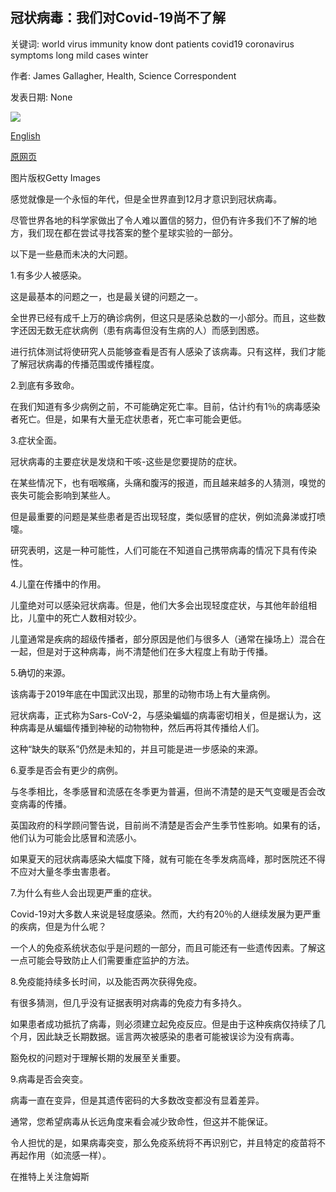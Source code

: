 ## 冠状病毒：我们对Covid-19尚不了解

关键词: world virus immunity know dont patients covid19 coronavirus symptoms long mild cases winter

作者: James Gallagher, Health, Science Correspondent

发表日期: None

![](https://ichef.bbci.co.uk/news/1024/branded_news/C8B3/production/_111397315_gettyimages-1204793213.jpg)

[English](Coronavirus%3A%20What%20we%20still%20don%27t%20know%20about%20Covid-19.md)

[原网页](https://www.bbc.com/news/health-52006988)

图片版权Getty Images

感觉就像是一个永恒的年代，但是全世界直到12月才意识到冠状病毒。

尽管世界各地的科学家做出了令人难以置信的努力，但仍有许多我们不了解的地方，我们现在都在尝试寻找答案的整个星球实验的一部分。

以下是一些悬而未决的大问题。

1.有多少人被感染。

这是最基本的问题之一，也是最关键的问题之一。

全世界已经有成千上万的确诊病例，但这只是感染总数的一小部分。而且，这些数字还因无数无症状病例（患有病毒但没有生病的人）而感到困惑。

进行抗体测试将使研究人员能够查看是否有人感染了该病毒。只有这样，我们才能了解冠状病毒的传播范围或传播程度。

2.到底有多致命。

在我们知道有多少病例之前，不可能确定死亡率。目前，估计约有1％的病毒感染者死亡。但是，如果有大量无症状患者，死亡率可能会更低。

3.症状全面。

冠状病毒的主要症状是发烧和干咳-这些是您要提防的症状。

在某些情况下，也有咽喉痛，头痛和腹泻的报道，而且越来越多的人猜测，嗅觉的丧失可能会影响到某些人。

但是最重​​要的问题是某些患者是否出现轻度，类似感冒的症状，例如流鼻涕或打喷嚏。

研究表明，这是一种可能性，人们可能在不知道自己携带病毒的情况下具有传染性。

4.儿童在传播中的作用。

儿童绝对可以感染冠状病毒。但是，他们大多会出现轻度症状，与其他年龄组相比，儿童中的死亡人数相对较少。

儿童通常是疾病的超级传播者，部分原因是他们与很多人（通常在操场上）混合在一起，但是对于这种病毒，尚不清楚他们在多大程度上有助于传播。

5.确切的来源。

该病毒于2019年底在中国武汉出现，那里的动物市场上有大量病例。

冠状病毒，正式称为Sars-CoV-2，与感染蝙蝠的病毒密切相关，但是据认为，这种病毒是从蝙蝠传播到神秘的动物物种，然后再将其传播给人们。

这种“缺失的联系”仍然是未知的，并且可能是进一步感染的来源。

6.夏季是否会有更少的病例。

与冬季相比，冬季感冒和流感在冬季更为普遍，但尚不清楚的是天气变暖是否会改变病毒的传播。

英国政府的科学顾问警告说，目前尚不清楚是否会产生季节性影响。如果有的话，他们认为可能会比感冒和流感小。

如果夏天的冠状病毒感染大幅度下降，就有可能在冬季发病高峰，那时医院还不得不应对大量冬季虫害患者。

7.为什么有些人会出现更严重的症状。

Covid-19对大多数人来说是轻度感染。然而，大约有20％的人继续发展为更严重的疾病，但是为什么呢？

一个人的免疫系统状态似乎是问题的一部分，而且可能还有一些遗传因素。了解这一点可能会导致防止人们需要重症监护的方法。

8.免疫能持续多长时间，以及能否两次获得免疫。

有很多猜测，但几乎没有证据表明对病毒的免疫力有多持久。

如果患者成功抵抗了病毒，则必须建立起免疫反应。但是由于这种疾病仅持续了几个月，因此缺乏长期数据。谣言两次被感染的患者可能被误诊为没有病毒。

豁免权的问题对于理解长期的发展至关重要。

9.病毒是否会突变。

病毒一直在变异，但是其遗传密码的大多数改变都没有显着差异。

通常，您希望病毒从长远角度来看会减少致命性，但这并不能保证。

令人担忧的是，如果病毒突变，那么免疫系统将不再识别它，并且特定的疫苗将不再起作用（如流感一样）。

在推特上关注詹姆斯